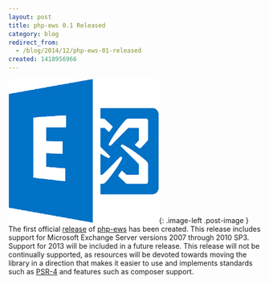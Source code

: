 ```yaml
---
layout: post
title: php-ews 0.1 Released
category: blog
redirect_from:
  - /blog/2014/12/php-ews-01-released
created: 1418956966
---
```

![](/assets/images/2014/12/exchange-logo.png){: .image-left .post-image } The
first official
[release](https://github.com/jamesiarmes/php-ews/releases/tag/v0.1) of
[php-ews](https://github.com/jamesiarmes/php-ews) has been created. This release
includes support for Microsoft Exchange Server versions 2007 through 2010 SP3.
Support for 2013 will be included in a future release. This release will not be
continually supported, as resources will be devoted towards moving the library
in a direction that makes it easier to use and implements standards such as
[PSR-4](http://www.php-fig.org/psr/psr-4/) and features such as composer
support.
